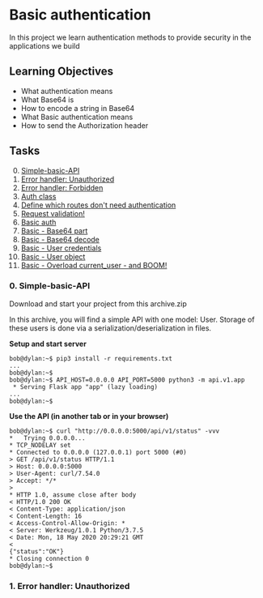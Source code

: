 # Basic authentication
In this project we learn authentication methods to provide security in the applications we build

## Learning Objectives
- What authentication means
- What Base64 is
- How to encode a string in Base64
- What Basic authentication means
- How to send the Authorization header

## Tasks
0. [Simple-basic-API](#task0)
1. [Error handler: Unauthorized](#task1)
2. [Error handler: Forbidden](#task2)
3. [Auth class](#task3)
4. [Define which routes don't need authentication](#task4)
5. [Request validation!](#task5)
6. [Basic auth](#task6)
7. [Basic - Base64 part](#task7)
8. [Basic - Base64 decode](#task8)
9. [Basic - User credentials](#task9)
10. [Basic - User object](#task10)
11. [Basic - Overload current_user - and BOOM!](#task11)

### <a name="task0"></a>0. Simple-basic-API
Download and start your project from this archive.zip

In this archive, you will find a simple API with one model: User. Storage of these users is done via a serialization/deserialization in files.

<b>Setup and start server</b>

```
bob@dylan:~$ pip3 install -r requirements.txt
...
bob@dylan:~$
bob@dylan:~$ API_HOST=0.0.0.0 API_PORT=5000 python3 -m api.v1.app
 * Serving Flask app "app" (lazy loading)
...
bob@dylan:~$
```

<b>Use the API (in another tab or in your browser)</b>

```
bob@dylan:~$ curl "http://0.0.0.0:5000/api/v1/status" -vvv
*   Trying 0.0.0.0...
* TCP_NODELAY set
* Connected to 0.0.0.0 (127.0.0.1) port 5000 (#0)
> GET /api/v1/status HTTP/1.1
> Host: 0.0.0.0:5000
> User-Agent: curl/7.54.0
> Accept: */*
> 
* HTTP 1.0, assume close after body
< HTTP/1.0 200 OK
< Content-Type: application/json
< Content-Length: 16
< Access-Control-Allow-Origin: *
< Server: Werkzeug/1.0.1 Python/3.7.5
< Date: Mon, 18 May 2020 20:29:21 GMT
< 
{"status":"OK"}
* Closing connection 0
bob@dylan:~$
```

### <a name="task1"></a>1. Error handler: Unauthorized
